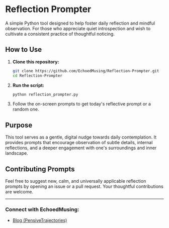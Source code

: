 
# Reflection Prompter

A simple Python tool designed to help foster daily reflection and mindful observation. For those who appreciate quiet introspection and wish to cultivate a consistent practice of thoughtful noticing.

## How to Use

1.  **Clone this repository:**
    ```bash
    git clone https://github.com/EchoedMusing/Reflection-Prompter.git
    cd Reflection-Prompter
    ```
2.  **Run the script:**
    ```bash
    python reflection_prompter.py
    ```
3.  Follow the on-screen prompts to get today's reflective prompt or a random one.

## Purpose

This tool serves as a gentle, digital nudge towards daily contemplation. It provides prompts that encourage observation of subtle details, internal reflections, and a deeper engagement with one's surroundings and inner landscape.

## Contributing Prompts

Feel free to suggest new, calm, and universally applicable reflection prompts by opening an issue or a pull request. Your thoughtful contributions are welcome.

---

### Connect with EchoedMusing:
*   [Blog (PensiveTrajectories)](https://pensivetrajecories.blogspot.com/)

